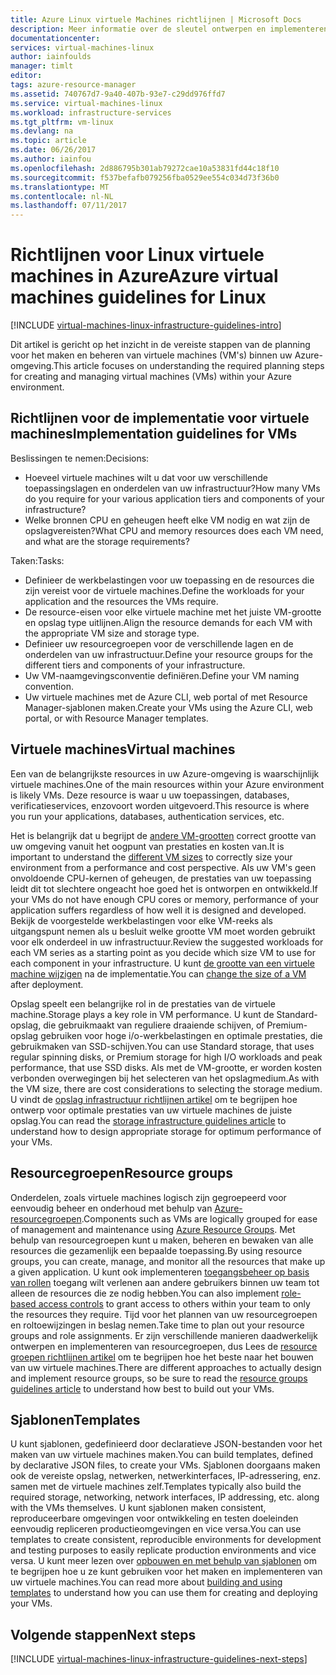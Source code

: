 ```yaml
---
title: Azure Linux virtuele Machines richtlijnen | Microsoft Docs
description: Meer informatie over de sleutel ontwerpen en implementeren van de richtlijnen voor het implementeren van virtuele Linux-machines in Azure
documentationcenter: 
services: virtual-machines-linux
author: iainfoulds
manager: timlt
editor: 
tags: azure-resource-manager
ms.assetid: 740767d7-9a40-407b-93e7-c29dd976ffd7
ms.service: virtual-machines-linux
ms.workload: infrastructure-services
ms.tgt_pltfrm: vm-linux
ms.devlang: na
ms.topic: article
ms.date: 06/26/2017
ms.author: iainfou
ms.openlocfilehash: 2d886795b301ab79272cae10a53831fd44c18f10
ms.sourcegitcommit: f537befafb079256fba0529ee554c034d73f36b0
ms.translationtype: MT
ms.contentlocale: nl-NL
ms.lasthandoff: 07/11/2017
---
```

# <a name="azure-virtual-machines-guidelines-for-linux"></a><span data-ttu-id="49baf-103">Richtlijnen voor Linux virtuele machines in Azure</span><span class="sxs-lookup"><span data-stu-id="49baf-103">Azure virtual machines guidelines for Linux</span></span>
[!INCLUDE [virtual-machines-linux-infrastructure-guidelines-intro](../../../includes/virtual-machines-linux-infrastructure-guidelines-intro.md)]

<span data-ttu-id="49baf-104">Dit artikel is gericht op het inzicht in de vereiste stappen van de planning voor het maken en beheren van virtuele machines (VM's) binnen uw Azure-omgeving.</span><span class="sxs-lookup"><span data-stu-id="49baf-104">This article focuses on understanding the required planning steps for creating and managing virtual machines (VMs) within your Azure environment.</span></span>

## <a name="implementation-guidelines-for-vms"></a><span data-ttu-id="49baf-105">Richtlijnen voor de implementatie voor virtuele machines</span><span class="sxs-lookup"><span data-stu-id="49baf-105">Implementation guidelines for VMs</span></span>
<span data-ttu-id="49baf-106">Beslissingen te nemen:</span><span class="sxs-lookup"><span data-stu-id="49baf-106">Decisions:</span></span>

* <span data-ttu-id="49baf-107">Hoeveel virtuele machines wilt u dat voor uw verschillende toepassingslagen en onderdelen van uw infrastructuur?</span><span class="sxs-lookup"><span data-stu-id="49baf-107">How many VMs do you require for your various application tiers and components of your infrastructure?</span></span>
* <span data-ttu-id="49baf-108">Welke bronnen CPU en geheugen heeft elke VM nodig en wat zijn de opslagvereisten?</span><span class="sxs-lookup"><span data-stu-id="49baf-108">What CPU and memory resources does each VM need, and what are the storage requirements?</span></span>

<span data-ttu-id="49baf-109">Taken:</span><span class="sxs-lookup"><span data-stu-id="49baf-109">Tasks:</span></span>

* <span data-ttu-id="49baf-110">Definieer de werkbelastingen voor uw toepassing en de resources die zijn vereist voor de virtuele machines.</span><span class="sxs-lookup"><span data-stu-id="49baf-110">Define the workloads for your application and the resources the VMs require.</span></span>
* <span data-ttu-id="49baf-111">De resource-eisen voor elke virtuele machine met het juiste VM-grootte en opslag type uitlijnen.</span><span class="sxs-lookup"><span data-stu-id="49baf-111">Align the resource demands for each VM with the appropriate VM size and storage type.</span></span>
* <span data-ttu-id="49baf-112">Definieer uw resourcegroepen voor de verschillende lagen en de onderdelen van uw infrastructuur.</span><span class="sxs-lookup"><span data-stu-id="49baf-112">Define your resource groups for the different tiers and components of your infrastructure.</span></span>
* <span data-ttu-id="49baf-113">Uw VM-naamgevingsconventie definiëren.</span><span class="sxs-lookup"><span data-stu-id="49baf-113">Define your VM naming convention.</span></span>
* <span data-ttu-id="49baf-114">Uw virtuele machines met de Azure CLI, web portal of met Resource Manager-sjablonen maken.</span><span class="sxs-lookup"><span data-stu-id="49baf-114">Create your VMs using the Azure CLI, web portal, or with Resource Manager templates.</span></span>

## <a name="virtual-machines"></a><span data-ttu-id="49baf-115">Virtuele machines</span><span class="sxs-lookup"><span data-stu-id="49baf-115">Virtual machines</span></span>
<span data-ttu-id="49baf-116">Een van de belangrijkste resources in uw Azure-omgeving is waarschijnlijk virtuele machines.</span><span class="sxs-lookup"><span data-stu-id="49baf-116">One of the main resources within your Azure environment is likely VMs.</span></span> <span data-ttu-id="49baf-117">Deze resource is waar u uw toepassingen, databases, verificatieservices, enzovoort worden uitgevoerd.</span><span class="sxs-lookup"><span data-stu-id="49baf-117">This resource is where you run your applications, databases, authentication services, etc.</span></span>

<span data-ttu-id="49baf-118">Het is belangrijk dat u begrijpt de [andere VM-grootten](sizes.md) correct grootte van uw omgeving vanuit het oogpunt van prestaties en kosten van.</span><span class="sxs-lookup"><span data-stu-id="49baf-118">It is important to understand the [different VM sizes](sizes.md) to correctly size your environment from a performance and cost perspective.</span></span> <span data-ttu-id="49baf-119">Als uw VM's geen onvoldoende CPU-kernen of geheugen, de prestaties van uw toepassing leidt dit tot slechtere ongeacht hoe goed het is ontworpen en ontwikkeld.</span><span class="sxs-lookup"><span data-stu-id="49baf-119">If your VMs do not have enough CPU cores or memory, performance of your application suffers regardless of how well it is designed and developed.</span></span> <span data-ttu-id="49baf-120">Bekijk de voorgestelde werkbelastingen voor elke VM-reeks als uitgangspunt nemen als u besluit welke grootte VM moet worden gebruikt voor elk onderdeel in uw infrastructuur.</span><span class="sxs-lookup"><span data-stu-id="49baf-120">Review the suggested workloads for each VM series as a starting point as you decide which size VM to use for each component in your infrastructure.</span></span> <span data-ttu-id="49baf-121">U kunt [de grootte van een virtuele machine wijzigen](change-vm-size.md) na de implementatie.</span><span class="sxs-lookup"><span data-stu-id="49baf-121">You can [change the size of a VM](change-vm-size.md) after deployment.</span></span>

<span data-ttu-id="49baf-122">Opslag speelt een belangrijke rol in de prestaties van de virtuele machine.</span><span class="sxs-lookup"><span data-stu-id="49baf-122">Storage plays a key role in VM performance.</span></span> <span data-ttu-id="49baf-123">U kunt de Standard-opslag, die gebruikmaakt van reguliere draaiende schijven, of Premium-opslag gebruiken voor hoge i/o-werkbelastingen en optimale prestaties, die gebruikmaken van SSD-schijven.</span><span class="sxs-lookup"><span data-stu-id="49baf-123">You can use Standard storage, that uses regular spinning disks, or Premium storage for high I/O workloads and peak performance, that use SSD disks.</span></span> <span data-ttu-id="49baf-124">Als met de VM-grootte, er worden kosten verbonden overwegingen bij het selecteren van het opslagmedium.</span><span class="sxs-lookup"><span data-stu-id="49baf-124">As with the VM size, there are cost considerations to selecting the storage medium.</span></span> <span data-ttu-id="49baf-125">U vindt de [opslag infrastructuur richtlijnen artikel](infrastructure-storage-solutions-guidelines.md) om te begrijpen hoe ontwerp voor optimale prestaties van uw virtuele machines de juiste opslag.</span><span class="sxs-lookup"><span data-stu-id="49baf-125">You can read the [storage infrastructure guidelines article](infrastructure-storage-solutions-guidelines.md) to understand how to design appropriate storage for optimum performance of your VMs.</span></span>

## <a name="resource-groups"></a><span data-ttu-id="49baf-126">Resourcegroepen</span><span class="sxs-lookup"><span data-stu-id="49baf-126">Resource groups</span></span>
<span data-ttu-id="49baf-127">Onderdelen, zoals virtuele machines logisch zijn gegroepeerd voor eenvoudig beheer en onderhoud met behulp van [Azure-resourcegroepen](../../azure-resource-manager/resource-group-overview.md).</span><span class="sxs-lookup"><span data-stu-id="49baf-127">Components such as VMs are logically grouped for ease of management and maintenance using [Azure Resource Groups](../../azure-resource-manager/resource-group-overview.md).</span></span> <span data-ttu-id="49baf-128">Met behulp van resourcegroepen kunt u maken, beheren en bewaken van alle resources die gezamenlijk een bepaalde toepassing.</span><span class="sxs-lookup"><span data-stu-id="49baf-128">By using resource groups, you can create, manage, and monitor all the resources that make up a given application.</span></span> <span data-ttu-id="49baf-129">U kunt ook implementeren [toegangsbeheer op basis van rollen](../../active-directory/role-based-access-control-what-is.md) toegang wilt verlenen aan andere gebruikers binnen uw team tot alleen de resources die ze nodig hebben.</span><span class="sxs-lookup"><span data-stu-id="49baf-129">You can also implement [role-based access controls](../../active-directory/role-based-access-control-what-is.md) to grant access to others within your team to only the resources they require.</span></span> <span data-ttu-id="49baf-130">Tijd voor het plannen van uw resourcegroepen en roltoewijzingen in beslag nemen.</span><span class="sxs-lookup"><span data-stu-id="49baf-130">Take time to plan out your resource groups and role assignments.</span></span> <span data-ttu-id="49baf-131">Er zijn verschillende manieren daadwerkelijk ontwerpen en implementeren van resourcegroepen, dus Lees de [resource groepen richtlijnen artikel](infrastructure-resource-groups-guidelines.md) om te begrijpen hoe het beste naar het bouwen van uw virtuele machines.</span><span class="sxs-lookup"><span data-stu-id="49baf-131">There are different approaches to actually design and implement resource groups, so be sure to read the [resource groups guidelines article](infrastructure-resource-groups-guidelines.md) to understand how best to build out your VMs.</span></span>

## <a name="templates"></a><span data-ttu-id="49baf-132">Sjablonen</span><span class="sxs-lookup"><span data-stu-id="49baf-132">Templates</span></span>
<span data-ttu-id="49baf-133">U kunt sjablonen, gedefinieerd door declaratieve JSON-bestanden voor het maken van uw virtuele machines maken.</span><span class="sxs-lookup"><span data-stu-id="49baf-133">You can build templates, defined by declarative JSON files, to create your VMs.</span></span> <span data-ttu-id="49baf-134">Sjablonen doorgaans maken ook de vereiste opslag, netwerken, netwerkinterfaces, IP-adressering, enz. samen met de virtuele machines zelf.</span><span class="sxs-lookup"><span data-stu-id="49baf-134">Templates typically also build the required storage, networking, network interfaces, IP addressing, etc. along with the VMs themselves.</span></span> <span data-ttu-id="49baf-135">U kunt sjablonen maken consistent, reproduceerbare omgevingen voor ontwikkeling en testen doeleinden eenvoudig repliceren productieomgevingen en vice versa.</span><span class="sxs-lookup"><span data-stu-id="49baf-135">You can use templates to create consistent, reproducible environments for development and testing purposes to easily replicate production environments and vice versa.</span></span> <span data-ttu-id="49baf-136">U kunt meer lezen over [opbouwen en met behulp van sjablonen](../../azure-resource-manager/resource-group-overview.md#template-deployment) om te begrijpen hoe u ze kunt gebruiken voor het maken en implementeren van uw virtuele machines.</span><span class="sxs-lookup"><span data-stu-id="49baf-136">You can read more about [building and using templates](../../azure-resource-manager/resource-group-overview.md#template-deployment) to understand how you can use them for creating and deploying your VMs.</span></span>

## <a name="next-steps"></a><span data-ttu-id="49baf-137">Volgende stappen</span><span class="sxs-lookup"><span data-stu-id="49baf-137">Next steps</span></span>
[!INCLUDE [virtual-machines-linux-infrastructure-guidelines-next-steps](../../../includes/virtual-machines-linux-infrastructure-guidelines-next-steps.md)]

